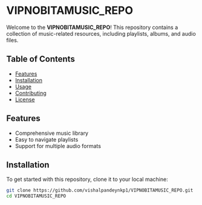 # VIPNOBITAMUSIC_REPO

Welcome to the **VIPNOBITAMUSIC_REPO**! This repository contains a collection of music-related resources, including playlists, albums, and audio files.

## Table of Contents
- [Features](#features)
- [Installation](#installation)
- [Usage](#usage)
- [Contributing](#contributing)
- [License](#license)

## Features
- Comprehensive music library
- Easy to navigate playlists
- Support for multiple audio formats

## Installation
To get started with this repository, clone it to your local machine:

```bash
git clone https://github.com/vishalpandeynkp1/VIPNOBITAMUSIC_REPO.git
cd VIPNOBITAMUSIC_REPO
